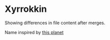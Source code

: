 # Xyrrokkin

Showing differences in file content after merges.

Name inspired by [this planet](https://solarsystem.nasa.gov/moons/saturn-moons/hyrrokkin/in-depth/)
